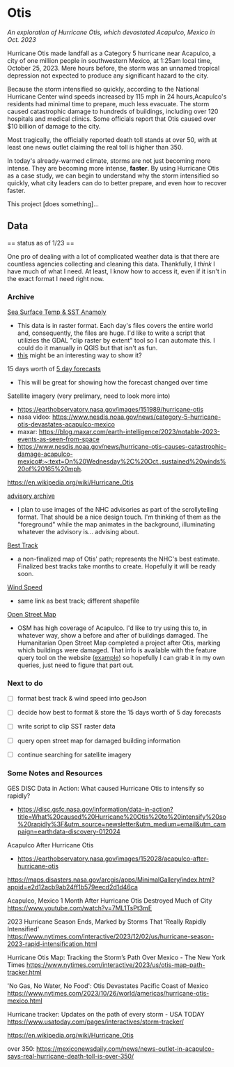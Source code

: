 # Otis
*An exploration of Hurricane Otis, which devastated Acapulco, Mexico in Oct. 2023*

Hurricane Otis made landfall as a Category 5 hurricane near Acapulco, a city of one million people in southwestern Mexico, at 1:25am local time, October 25, 2023. Mere hours before, the storm was an unnamed tropical depression not expected to produce any significant hazard to the city. 

Because the storm intensified so quickly, according to the National Hurricane Center wind speeds increased by 115 mph in 24 hours,Acapulco's residents had minimal time to prepare, much less evacuate. The storm caused catastrophic damage to hundreds of buildings, including over 120 hospitals and medical clinics. Some officials report that Otis caused over $10 billion of damage to the city. 

Most tragically, the officially reported death toll stands at over 50, with at least one news outlet claiming the real toll is higher than 350.

In today's already-warmed climate, storms are not just becoming more intense. They are becoming more intense, **faster**. By using Hurricane Otis as a case study, we can begin to understand why the storm intensified so quickly, what city leaders can do to better prepare, and even how to recover faster. 

This project [does something]... 


## Data
== status as of 1/23 ==

One pro of dealing with a lot of complicated weather data is that there are countless agencies collecting and cleaning this data. Thankfully, I *think* I have much of what I need. At least, I know how to access it, even if it isn't in the exact format I need right now. 

### Archive
[Sea Surface Temp & SST Anamoly](https://podaac.jpl.nasa.gov/dataset/MUR-JPL-L4-GLOB-v4.1#)
- This data is in raster format. Each day's files covers the entire world and, consequently, the files are huge. I'd like to write a script that utilizies the GDAL "clip raster by extent" tool so I can automate this. I could do it manually in QGIS but that isn't as fun. 
- [this](https://mhinfographics.com/2023/01/06/tutorial-visualizing-global-temperature-step-by-step/) might be an interesting way to show it?

15 days worth of [5 day forecasts](https://www.nhc.noaa.gov/gis/archive_forecast_results.php?id=ep18&year=2023&name=Hurricane%20OTIS)
- This will be great for showing how the forecast changed over time

Satellite imagery (very prelimary, need to look more into)
- https://earthobservatory.nasa.gov/images/151989/hurricane-otis
- nasa video: https://www.nesdis.noaa.gov/news/category-5-hurricane-otis-devastates-acapulco-mexico
- maxar: https://blog.maxar.com/earth-intelligence/2023/notable-2023-events-as-seen-from-space
- https://www.nesdis.noaa.gov/news/hurricane-otis-causes-catastrophic-damage-acapulco-mexico#:~:text=On%20Wednesday%2C%20Oct.,sustained%20winds%20of%20165%20mph.

https://en.wikipedia.org/wiki/Hurricane_Otis

[advisory archive](https://www.nhc.noaa.gov/archive/2023/OTIS.shtml) 
- I plan to use images of the NHC advisories as part of the scrollytelling format. That should be a nice design touch. I'm thinking of them as the "foreground" while the map animates in the background, illuminating whatever the advisory is... advising about. 

[Best Track](https://www.nhc.noaa.gov/gis/archive_besttrack_results.php?id=ep18&year=2023&name=Hurricane%20OTIS)
- a non-finalized map of Otis' path; represents the NHC's best estimate. Finalized best tracks take months to create. Hopefully it will be ready soon.

[Wind Speed](https://www.nhc.noaa.gov/gis/archive_besttrack_results.php?id=ep18&year=2023&name=Hurricane%20OTIS)
- same link as best track; different shapefile

[Open Street Map](https://www.openstreetmap.org/#map=14/16.8503/-99.8516)
- OSM has high coverage of Acapulco. I'd like to try using this to, in whatever way, show a before and after of buildings damaged. The Humanitarian Open Street Map completed a project after Otis, marking which buildings were damaged. That info is available with the feature query tool on the website ([example](https://www.openstreetmap.org/way/1223889847)) so hopefully I can grab it in my own queries, just need to figure that part out. 



### Next to do 

- [ ] format best track & wind speed into geoJson
- [ ] decide how best to format & store the 15 days worth of 5 day forecasts
- [ ] write script to clip SST raster data
- [ ] query open street map for damaged building information
- [ ] continue searching for satellite imagery


### Some Notes and Resources

GES DISC Data in Action: What caused Hurricane Otis to intensify so rapidly?
- https://disc.gsfc.nasa.gov/information/data-in-action?title=What%20caused%20Hurricane%20Otis%20to%20intensify%20so%20rapidly%3F&utm_source=newsletter&utm_medium=email&utm_campaign=earthdata-discovery-012024

Acapulco After Hurricane Otis
- https://earthobservatory.nasa.gov/images/152028/acapulco-after-hurricane-otis

https://maps.disasters.nasa.gov/arcgis/apps/MinimalGallery/index.html?appid=e2d12acb9ab24ff1b579eecd2d1d46ca

Acapulco, Mexico 1 Month After Hurricane Otis Destroyed Much of City
https://www.youtube.com/watch?v=7ML1TsPt3mE

2023 Hurricane Season Ends, Marked by Storms That 'Really Rapidly Intensified'	
https://www.nytimes.com/interactive/2023/12/02/us/hurricane-season-2023-rapid-intensification.html

Hurricane Otis Map: Tracking the Storm’s Path Over Mexico - The New York Times
https://www.nytimes.com/interactive/2023/us/otis-map-path-tracker.html

'No Gas, No Water, No Food': Otis Devastates Pacific Coast of Mexico
https://www.nytimes.com/2023/10/26/world/americas/hurricane-otis-mexico.html

Hurricane tracker: Updates on the path of every storm - USA TODAY
https://www.usatoday.com/pages/interactives/storm-tracker/

https://en.wikipedia.org/wiki/Hurricane_Otis	

over 350: https://mexiconewsdaily.com/news/news-outlet-in-acapulco-says-real-hurricane-death-toll-is-over-350/